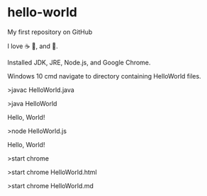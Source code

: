 # hello-world

My first repository on GitHub

I love :coffee: :pizza:, and :dancer:.

Installed JDK, JRE, Node.js, and Google Chrome.

Windows 10 cmd navigate to directory containing HelloWorld files.


\>javac HelloWorld.java

\>java HelloWorld

Hello, World\!


\>node HelloWorld.js

Hello, World!


\>start chrome

\>start chrome HelloWorld.html

\>start chrome HelloWorld.md


